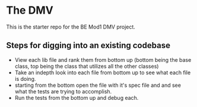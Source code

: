 # The DMV

This is the starter repo for the BE Mod1 DMV project.
## Steps for digging into an existing codebase
- View each lib file and rank them from bottom up (bottom being the base class, top being the class that utilizes all the other classes)
- Take an indepth look into each file from bottom up to see what each file is doing. 
- starting from the bottom open the file with it's spec file and and see what the tests are trying to accomplish.
- Run the tests from the bottom up and debug each. 
